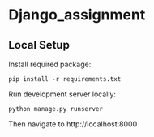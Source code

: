 # Django_assignment

## Local Setup

Install required package:

```
pip install -r requirements.txt
```



Run development server locally:

```
python manage.py runserver
```


Then navigate to http://localhost:8000